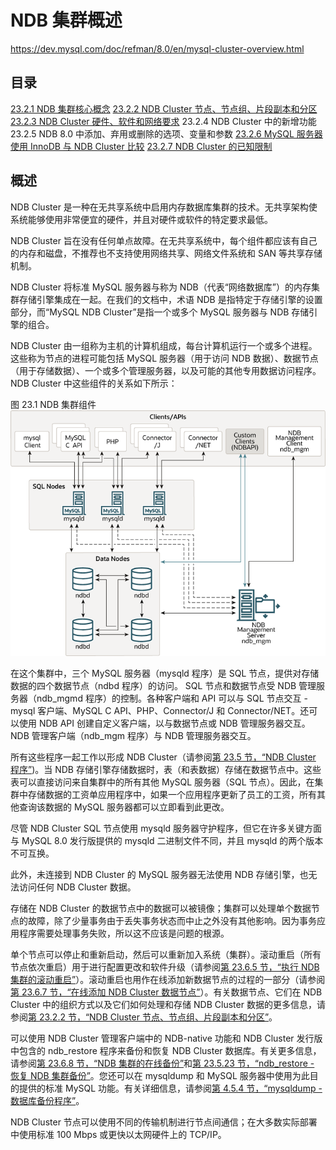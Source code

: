 # NDB 集群概述

<https://dev.mysql.com/doc/refman/8.0/en/mysql-cluster-overview.html>

## 目录

[23.2.1 NDB 集群核心概念](NDB集群核心概念.md)
[23.2.2 NDB Cluster 节点、节点组、片段副本和分区](NDB节点和分区.md)
[23.2.3 NDB Cluster 硬件、软件和网络要求](NDB资源要求.md)
23.2.4 NDB Cluster 中的新增功能
23.2.5 NDB 8.0 中添加、弃用或删除的选项、变量和参数
[23.2.6 MySQL 服务器使用 InnoDB 与 NDB Cluster 比较](InnoDB与NDB的比较.md)
[23.2.7 NDB Cluster 的已知限制](NDB集群的已知限制/NDB集群的已知限制.md)

## 概述

NDB Cluster 是一种在无共享系统中启用内存数据库集群的技术。无共享架构使系统能够使用非常便宜的硬件，并且对硬件或软件的特定要求最低。

NDB Cluster 旨在没有任何单点故障。在无共享系统中，每个组件都应该有自己的内存和磁盘，不推荐也不支持使用网络共享、网络文件系统和 SAN 等共享存储机制。

NDB Cluster 将标准 MySQL 服务器与称为 NDB（代表“网络数据库”）的内存集群存储引擎集成在一起。在我们的文档中，术语 NDB 是指特定于存储引擎的设置部分，而“MySQL NDB Cluster”是指一个或多个 MySQL 服务器与 NDB 存储引擎的组合。

NDB Cluster 由一组称为主机的计算机组成，每台计算机运行一个或多个进程。这些称为节点的进程可能包括 MySQL 服务器（用于访问 NDB 数据）、数据节点（用于存储数据）、一个或多个管理服务器，以及可能的其他专用数据访问程序。 NDB Cluster 中这些组件的关系如下所示：

图 23.1 NDB 集群组件
![NDB Cluster Components](../../../resources/cluster-components-1.png)

在这个集群中，三个 MySQL 服务器（mysqld 程序）是 SQL 节点，提供对存储数据的四个数据节点（ndbd 程序）的访问。 SQL 节点和数据节点受 NDB 管理服务器（ndb_mgmd 程序）的控制。各种客户端和 API 可以与 SQL 节点交互 - mysql 客户端、MySQL C API、PHP、Connector/J 和 Connector/NET。还可以使用 NDB API 创建自定义客户端，以与数据节点或 NDB 管理服务器交互。 NDB 管理客户端（ndb_mgm 程序）与 NDB 管理服务器交互。

所有这些程序一起工作以形成 NDB Cluster（请参阅[第 23.5 节，“NDB Cluster 程序”](https://dev.mysql.com/doc/refman/8.0/en/mysql-cluster-programs.html))。当 NDB 存储引擎存储数据时，表（和表数据）存储在数据节点中。这些表可以直接访问来自集群中的所有其他 MySQL 服务器（SQL 节点）。因此，在集群中存储数据的工资单应用程序中，如果一个应用程序更新了员工的工资，所有其他查询该数据的 MySQL 服务器都可以立即看到此更改。

尽管 NDB Cluster SQL 节点使用 mysqld 服务器守护程序，但它在许多关键方面与 MySQL 8.0 发行版提供的 mysqld 二进制文件不同，并且 mysqld 的两个版本不可互换。

此外，未连接到 NDB Cluster 的 MySQL 服务器无法使用 NDB 存储引擎，也无法访问任何 NDB Cluster 数据。

存储在 NDB Cluster 的数据节点中的数据可以被镜像；集群可以处理单个数据节点的故障，除了少量事务由于丢失事务状态而中止之外没有其他影响。因为事务应用程序需要处理事务失败，所以这不应该是问题的根源。

单个节点可以停止和重新启动，然后可以重新加入系统（集群）。滚动重启（所有节点依次重启）用于进行配置更改和软件升级（请参阅[第 23.6.5 节，“执行 NDB 集群的滚动重启”](https://dev.mysql.com/doc/refman/8.0/en/mysql-cluster-rolling-restart.html)）。滚动重启也用作在线添加新数据节点的过程的一部分（请参阅[第 23.6.7 节，“在线添加 NDB Cluster 数据节点”](https://dev.mysql.com/doc/refman/8.0/en/mysql-cluster-online-add-node.html)）。有关数据节点、它们在 NDB Cluster 中的组织方式以及它们如何处理和存储 NDB Cluster 数据的更多信息，请参阅[第 23.2.2 节，“NDB Cluster 节点、节点组、片段副本和分区”](https://dev.mysql.com/doc/refman/8.0/en/mysql-cluster-nodes-groups.html)。

可以使用 NDB Cluster 管理客户端中的 NDB-native 功能和 NDB Cluster 发行版中包含的 ndb_restore 程序来备份和恢复 NDB Cluster 数据库。有关更多信息，请参阅[第 23.6.8 节，“NDB 集群的在线备份”](https://dev.mysql.com/doc/refman/8.0/en/mysql-cluster-backup.html)和[第 23.5.23 节，“ndb_restore - 恢复 NDB 集群备份”](https://dev.mysql.com/doc/refman/8.0/en/mysql-cluster-programs-ndb-restore.html)。您还可以在 mysqldump 和 MySQL 服务器中使用为此目的提供的标准 MySQL 功能。有关详细信息，请参阅[第 4.5.4 节，“mysqldump - 数据库备份程序”](https://dev.mysql.com/doc/refman/8.0/en/mysqldump.html)。

NDB Cluster 节点可以使用不同的传输机制进行节点间通信；在大多数实际部署中使用标准 100 Mbps 或更快以太网硬件上的 TCP/IP。
